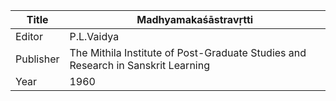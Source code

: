 |Title | Madhyamakaśāstravṛtti 
| --- | --- 
|Editor | P.L.Vaidya
|Publisher | The Mithila Institute of Post-Graduate Studies and Research in Sanskrit Learning
|Year | 1960